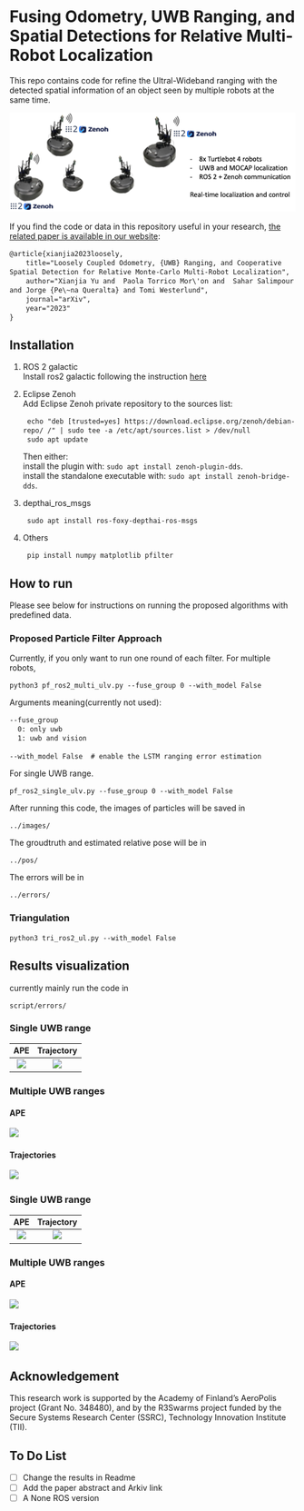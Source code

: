 # Fusing Odometry, UWB Ranging, and Spatial Detections for Relative Multi-Robot Localization

This repo contains code for refine the Ultral-Wideband ranging with the detected spatial information of an object seen by multiple robots at the same time.

![](./tb_ros2_zenoh.png)  

If you find the code or data in this repository useful in your research, [the related paper is available in our website](https://tiers.utu.fi/paper/xianjia2023loosely):
  ```
  @article{xianjia2023loosely, 
      title="Loosely Coupled Odometry, {UWB} Ranging, and Cooperative Spatial Detection for Relative Monte-Carlo Multi-Robot Localization", 
      author="Xianjia Yu and  Paola Torrico Mor\'on and  Sahar Salimpour and Jorge {Pe\~na Queralta} and Tomi Westerlund", 
      journal="arXiv", 
      year="2023"
  }
  ```

## Installation 

1. ROS 2 galactic \
Install ros2 galactic following the instruction [here](https://docs.ros.org/en/galactic/Installation/Ubuntu-Install-Debians.html)

2. Eclipse Zenoh \
Add Eclipse Zenoh private repository to the sources list:

       
        echo "deb [trusted=yes] https://download.eclipse.org/zenoh/debian-repo/ /" | sudo tee -a /etc/apt/sources.list > /dev/null
        sudo apt update
        

    Then either: \
     install the plugin with: `sudo apt install zenoh-plugin-dds`.\
     install the standalone executable with:  `sudo apt install zenoh-bridge-dds`.
3. depthai_ros_msgs

        sudo apt install ros-foxy-depthai-ros-msgs
4. Others

        pip install numpy matplotlib pfilter


<!-- ## Data
### Recorded ros2 bags from 2022/09/23. 

2robots_move_one_static: turtlebot4 and turtlebot1 was moving a circle while turltebot3 static. 

3robots_moving_circles: turltebot1, turltebot3, and turtlebot4 were all moving a circle at the same time and observed the chair from time to time.

### Recorded ros2 bags from 2022/09/28.
3robots_moving_1_static_01: turtlebot1, turtlebot3, and turtlebot4 were moving in a circle while turtlebot 5 static. 2 chairs were added during the recording as objects.

### Recorded ros2 bags from 2022/10/04.
4robots_data_01: turtlebot1, turtlebot3, and turtlebot4 were moving in different circles while turtlebot 5 static. 2 chairs were added during the recording as objects. 

cali_4robots_data_01: The odometry calibrated version based on the above one.

Topics can be seen as follows.
```
# spatial detection results. turtle05 can always see one object.
/turtle01/color/yolov4_Spatial_detections
/turtle03/color/yolov4_Spatial_detections
/turtle04/color/yolov4_Spatial_detections
/turtle05/color/yolov4_Spatial_detections
# odometry data
/turtle01/odom
/turtle03/odom
/turtle04/odom
/turtle05/odom
# uwb range data
/uwb/tof/n_3/n_4/distance
/uwb/tof/n_3/n_5/distance
/uwb/tof/n_3/n_7/distance
/uwb/tof/n_4/n_5/distance
/uwb/tof/n_4/n_7/distance
/uwb/tof/n_7/n_5/distance
# optitrack position data
/vrpn_client_node/chair2/pose
/vrpn_client_node/chair_final/pose
/vrpn_client_node/turtlebot1_cap/pose
/vrpn_client_node/turtlebot3_cap/pose
/vrpn_client_node/turtlebot4_cap/pose
/vrpn_client_node/turtlebot5_cap/pose
``` -->

## How to run

Please see below for instructions on running the proposed algorithms with predefined data.

### Proposed Particle Filter Approach

Currently, if you only want to run one round of each filter.
For multiple robots, 
```
python3 pf_ros2_multi_ulv.py --fuse_group 0 --with_model False 
```
Arguments meaning(currently not used):
```
--fuse_group 
  0: only uwb
  1: uwb and vision

--with_model False  # enable the LSTM ranging error estimation
```

For single UWB range.
```
pf_ros2_single_ulv.py --fuse_group 0 --with_model False
```

After running this code, the images of particles will be saved in 
```
../images/
```
The groudtruth and estimated relative pose will be in 
```
../pos/
```
The errors will be in 
```
../errors/
```

### Triangulation
```
python3 tri_ros2_ul.py --with_model False
```
<!-- #### Run In a Loop
Run a script that can generate all the results of all rounds of different fusing group.
```
python script/run_filter_v1.1_clean_multi.py
``` -->


<!-- ### Calibration
#### odom 
The odom has translations compared with its global position. So we need to calibrate it and republish the topics to:

```
/cali/turtle01/odom
/cali/turtle03/odom
/cali/turtle04/odom
/cali/turtle05/odom
```
currently mainly run the code in 
```
python script/cali_odom.py
```
#### uwb

currently mainly run the following. First run 
```
python script/bias_estimation.py
```
while running a rosbag. It will then save the information in

```
/data/bias_estimation.npz
```
Then run the script

```
python script/plot_bias.py
```
It will save the images in

```
/images/bias_estimation.png
```



#### stereo camera
<!-- FIXME: bias are big, needs to check the code -->
<!-- currently mainly run the code in 
```
script/camera_opti.py
``` --> 

## Results visualization
currently mainly run the code in 
```
script/errors/
```
### Single UWB range
APE             |  Trajectory         
:-------------------------:|:-------------------------: 
![](./demos/ape_single.png)  |  ![](./demos/single_traj.png)


### Multiple UWB ranges
#### APE                 
![](./demos/ape_multi.png)  

#### Trajectories
![](./demos/multi_traj.png)


### Single UWB range
APE             |  Trajectory         
:-------------------------:|:-------------------------: 
![](./demos/ape_single.png)  |  ![](./demos/single_traj.png)


### Multiple UWB ranges

#### APE                 
![](./demos/ape_multi.png)  

#### Trajectories
![](./demos/multi_traj.png)


## Acknowledgement
This research work is supported by the Academy of Finland’s AeroPolis project (Grant No. 348480), and by the R3Swarms project funded by the Secure Systems Research Center (SSRC), Technology Innovation Institute (TII).


## To Do List
- [ ] Change the results in Readme
- [ ] Add the paper abstract and Arkiv link
- [ ] A None ROS version

